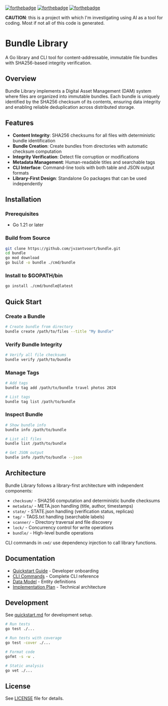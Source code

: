 [![forthebadge](https://forthebadge.com/images/badges/made-with-crayons.svg)](https://forthebadge.com)
[![forthebadge](https://forthebadge.com/images/badges/designed-in-etch-a-sketch.svg)](https://forthebadge.com)
[![forthebadge](https://forthebadge.com/images/badges/you-didnt-ask-for-this.svg)](https://forthebadge.com)

**CAUTION**: this is a project with which I'm investigating using AI
as a tool for coding. Most if not all of this code is generated.


# Bundle Library

A Go library and CLI tool for content-addressable, immutable file bundles with SHA256-based integrity verification.

## Overview

Bundle Library implements a Digital Asset Management (DAM) system where files are organized into immutable bundles. Each bundle is uniquely identified by the SHA256 checksum of its contents, ensuring data integrity and enabling reliable deduplication across distributed storage.

## Features

- **Content Integrity**: SHA256 checksums for all files with deterministic bundle identification
- **Bundle Creation**: Create bundles from directories with automatic checksum computation
- **Integrity Verification**: Detect file corruption or modifications
- **Metadata Management**: Human-readable titles and searchable tags
- **CLI Interface**: Command-line tools with both table and JSON output formats
- **Library-First Design**: Standalone Go packages that can be used independently

## Installation

### Prerequisites

- Go 1.21 or later

### Build from Source

```bash
git clone https://github.com/jvzantvoort/bundle.git
cd bundle
go mod download
go build -o bundle ./cmd/bundle
```

### Install to $GOPATH/bin

```bash
go install ./cmd/bundle@latest
```

## Quick Start

### Create a Bundle

```bash
# Create bundle from directory
bundle create /path/to/files --title "My Bundle"
```

### Verify Bundle Integrity

```bash
# Verify all file checksums
bundle verify /path/to/bundle
```

### Manage Tags

```bash
# Add tags
bundle tag add /path/to/bundle travel photos 2024

# List tags
bundle tag list /path/to/bundle
```

### Inspect Bundle

```bash
# Show bundle info
bundle info /path/to/bundle

# List all files
bundle list /path/to/bundle

# Get JSON output
bundle info /path/to/bundle --json
```

## Architecture

Bundle Library follows a library-first architecture with independent components:

- `checksum/` - SHA256 computation and deterministic bundle checksums
- `metadata/` - META.json handling (title, author, timestamps)
- `state/` - STATE.json handling (verification status, replicas)
- `tag/` - TAGS.txt handling (searchable labels)
- `scanner/` - Directory traversal and file discovery
- `lock/` - Concurrency control for write operations
- `bundle/` - High-level bundle operations

CLI commands in `cmd/` use dependency injection to call library functions.

## Documentation

- [Quickstart Guide](specs/001-bundle-core/quickstart.md) - Developer onboarding
- [CLI Commands](specs/001-bundle-core/contracts/cli-commands.md) - Complete CLI reference
- [Data Model](specs/001-bundle-core/data-model.md) - Entity definitions
- [Implementation Plan](specs/001-bundle-core/plan.md) - Technical architecture

## Development

See [quickstart.md](specs/001-bundle-core/quickstart.md) for development setup.

```bash
# Run tests
go test ./...

# Run tests with coverage
go test -cover ./...

# Format code
gofmt -s -w .

# Static analysis
go vet ./...
```

## License

See [LICENSE](LICENSE) file for details.
